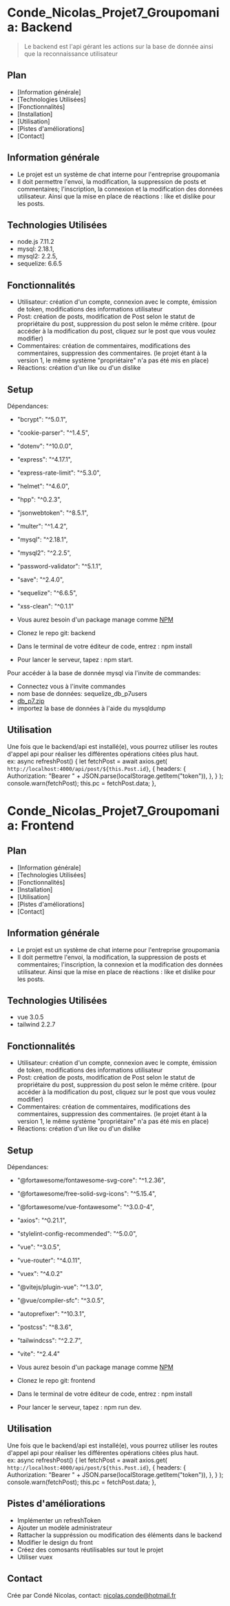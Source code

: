 
# Conde_Nicolas_Projet7_Groupomania: Backend
> Le backend est l'api gérant les actions sur la base de donnée ainsi que la reconnaissance utilisateur

## Plan
* [Information générale]
* [Technologies Utilisées]
* [Fonctionnalités]
* [Installation]
* [Utilisation]
* [Pistes d'améliorations]
* [Contact]



## Information générale
- Le projet est un système de chat interne pour l'entreprise groupomania
- Il doit permettre l'envoi, la modification, la suppression de posts et commentaires; l'inscription, la connexion et la modification des données utilisateur.
Ainsi que la mise en place de réactions : like et dislike pour les posts. 



## Technologies Utilisées
- node.js 7.11.2
- mysql: 2.18.1,
- mysql2: 2.2.5,
- sequelize: 6.6.5  


## Fonctionnalités
- Utilisateur: création d'un compte, connexion avec le compte, émission de token, modifications des informations utilisateur
- Post: création de posts, modification de Post selon le statut de propriétaire du post, suppression du post selon le même critère.
(pour accéder à la modification du post, cliquez sur le post que vous voulez modifier)
- Commentaires: création de commentaires, modifications des commentaires, suppression des commentaires.
(le projet étant à la version 1, le même système "propriétaire" n'a pas été mis en place)
- Réactions: création d'un like ou d'un dislike



## Setup
Dépendances: 
- "bcrypt": "^5.0.1",
- "cookie-parser": "^1.4.5",
- "dotenv": "^10.0.0",
- "express": "^4.17.1",
- "express-rate-limit": "^5.3.0",
- "helmet": "^4.6.0",
- "hpp": "^0.2.3",
- "jsonwebtoken": "^8.5.1",
- "multer": "^1.4.2",
- "mysql": "^2.18.1",
- "mysql2": "^2.2.5",
- "password-validator": "^5.1.1",
- "save": "^2.4.0",
- "sequelize": "^6.6.5",
- "xss-clean": "^0.1.1"

- Vous aurez besoin d'un package manage comme [NPM](https://docs.npmjs.com/cli/v6/commands/npm-install)
- Clonez le repo git: backend  
- Dans le terminal de votre éditeur de code, entrez : npm install 
- Pour lancer le serveur, tapez : npm start.

Pour accéder à la base de donnée mysql via l'invite de commandes:  
- Connectez vous à l'invite commandes
- nom base de données: sequelize_db_p7users
- [db_p7.zip](https://github.com/Serafear/Conde_Nicolas_Projet7_Groupomania/files/7258483/db_p7.zip)
- importez la base de données à l'aide du mysqldump



## Utilisation
Une fois que le backend/api est installé(e), vous pourrez utiliser les routes d'appel api pour réaliser les différentes opérations citées plus haut.  
ex: async refreshPost() {
      let fetchPost = await axios.get(
        `http://localhost:4000/api/post/${this.Post.id}`,
        {
          headers: {
            Authorization:
              "Bearer " + JSON.parse(localStorage.getItem("token")),
          },
        }
      );
      console.warn(fetchPost);
      this.pc = fetchPost.data;
    },


# Conde_Nicolas_Projet7_Groupomania: Frontend

## Plan
* [Information générale]
* [Technologies Utilisées]
* [Fonctionnalités]
* [Installation]
* [Utilisation]
* [Pistes d'améliorations]
* [Contact]



## Information générale
- Le projet est un système de chat interne pour l'entreprise groupomania
- Il doit permettre l'envoi, la modification, la suppression de posts et commentaires; l'inscription, la connexion et la modification des données utilisateur.
Ainsi que la mise en place de réactions : like et dislike pour les posts. 



## Technologies Utilisées
- vue 3.0.5
- tailwind 2.2.7


## Fonctionnalités
- Utilisateur: création d'un compte, connexion avec le compte, émission de token, modifications des informations utilisateur
- Post: création de posts, modification de Post selon le statut de propriétaire du post, suppression du post selon le même critère.
(pour accéder à la modification du post, cliquez sur le post que vous voulez modifier)
- Commentaires: création de commentaires, modifications des commentaires, suppression des commentaires.
(le projet étant à la version 1, le même système "propriétaire" n'a pas été mis en place)
- Réactions: création d'un like ou d'un dislike



## Setup
Dépendances: 
- "@fortawesome/fontawesome-svg-core": "^1.2.36",
- "@fortawesome/free-solid-svg-icons": "^5.15.4",
- "@fortawesome/vue-fontawesome": "^3.0.0-4",
- "axios": "^0.21.1",
- "stylelint-config-recommended": "^5.0.0",
- "vue": "^3.0.5",
- "vue-router": "^4.0.11",
- "vuex": "^4.0.2"
- "@vitejs/plugin-vue": "^1.3.0",
- "@vue/compiler-sfc": "^3.0.5",
- "autoprefixer": "^10.3.1",
- "postcss": "^8.3.6",
- "tailwindcss": "^2.2.7",
- "vite": "^2.4.4"

- Vous aurez besoin d'un package manage comme [NPM](https://docs.npmjs.com/cli/v6/commands/npm-install)
- Clonez le repo git: frontend  
- Dans le terminal de votre éditeur de code, entrez : npm install 
- Pour lancer le serveur, tapez : npm run dev.



## Utilisation
Une fois que le backend/api est installé(e), vous pourrez utiliser les routes d'appel api pour réaliser les différentes opérations citées plus haut.  
ex: async refreshPost() {
      let fetchPost = await axios.get(
        `http://localhost:4000/api/post/${this.Post.id}`,
        {
          headers: {
            Authorization:
              "Bearer " + JSON.parse(localStorage.getItem("token")),
          },
        }
      );
      console.warn(fetchPost);
      this.pc = fetchPost.data;
    },

## Pistes d'améliorations

- Implémenter un refreshToken
- Ajouter un modèle administrateur
- Rattacher la suppréssion ou modification des éléments dans le backend
- Modifier le design du front
- Créez des comosants réutilisables sur tout le projet
- Utiliser vuex


## Contact
Crée par Condé Nicolas, contact: nicolas.conde@hotmail.fr

